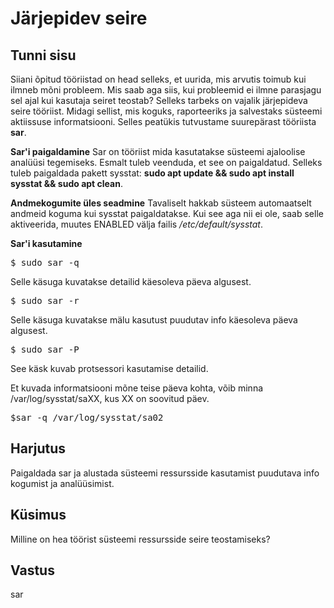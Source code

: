 ﻿# Järjepidev seire

## Tunni sisu

Siiani õpitud tööriistad on head selleks, et uurida, mis arvutis toimub kui ilmneb mõni probleem. Mis saab aga siis, kui probleemid ei ilmne parasjagu sel ajal kui kasutaja seiret teostab? Selleks tarbeks on vajalik järjepideva seire tööriist. Midagi sellist, mis koguks, raporteeriks ja salvestaks süsteemi aktiissuse informatsiooni. Selles peatükis tutvustame suurepärast tööriista <b>sar</b>.

<b>Sar'i paigaldamine</b>
Sar on tööriist mida kasutatakse süsteemi ajaloolise analüüsi tegemiseks. Esmalt tuleb veenduda, et see on paigaldatud. Selleks tuleb paigaldada pakett sysstat: <b>sudo apt update && sudo apt install sysstat && sudo apt clean</b>.

<b>Andmekogumite üles seadmine</b>
Tavaliselt hakkab süsteem automaatselt andmeid koguma kui sysstat paigaldatakse. Kui see aga nii ei ole, saab selle aktiveerida, muutes ENABLED välja failis */etc/default/sysstat*.

<b>Sar'i kasutamine</b>

<pre>$ sudo sar -q</pre>

Selle käsuga kuvatakse detailid käesoleva päeva algusest.

<pre>$ sudo sar -r</pre>

Selle käsuga kuvatakse mälu kasutust puudutav info käesoleva päeva algusest.

<pre>$ sudo sar -P</pre>

See käsk kuvab protsessori kasutamise detailid.

Et kuvada informatsiooni mõne teise päeva kohta, võib minna /var/log/sysstat/saXX, kus XX on soovitud päev.

<pre>$sar -q /var/log/sysstat/sa02</pre>

## Harjutus

Paigaldada sar ja alustada süsteemi ressursside kasutamist puudutava info kogumist ja analüüsimist.

## Küsimus

Milline on hea töörist süsteemi ressursside seire teostamiseks?

## Vastus

sar
